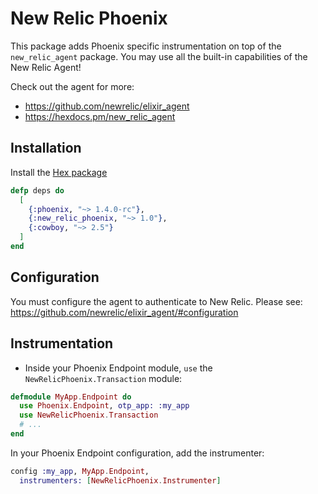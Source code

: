# New Relic Phoenix

This package adds Phoenix specific instrumentation on top of the `new_relic_agent` package. You may use all the built-in capabilities of the New Relic Agent!

Check out the agent for more:
* https://github.com/newrelic/elixir_agent
* https://hexdocs.pm/new_relic_agent

## Installation

Install the [Hex package](https://hex.pm/packages/new_relic_phoenix)

```elixir
defp deps do
  [
    {:phoenix, "~> 1.4.0-rc"},
    {:new_relic_phoenix, "~> 1.0"},
    {:cowboy, "~> 2.5"}
  ]
end
```

## Configuration

You must configure the agent to authenticate to New Relic. Please see: https://github.com/newrelic/elixir_agent/#configuration

## Instrumentation

* Inside your Phoenix Endpoint module, `use` the `NewRelicPhoenix.Transaction` module:

```elixir
defmodule MyApp.Endpoint do
  use Phoenix.Endpoint, otp_app: :my_app
  use NewRelicPhoenix.Transaction
  # ...
end
```

In your Phoenix Endpoint configuration, add the instrumenter:

```elixir
config :my_app, MyApp.Endpoint,
  instrumenters: [NewRelicPhoenix.Instrumenter]
```


